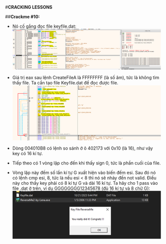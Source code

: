 #**CRACKING LESSONS**

##**Crackme #10:**

- Nó cố gắng đọc file keyfile.dat:
![](Images/Crackme_10_1.png)

- Giá trị eax sau lệnh CreateFileA là FFFFFFFF (là số âm), tức là không tìm thấy file. Ta cần tạo file Keyfile.dat để đọc được file.
![](Images/Crackme_10_2.png)

- Dòng 004010B8 có lệnh so sánh ở ô 402173 với 0x10 (là 16), như vậy key có 16 kí tự.
- Tiếp theo có 1 vòng lặp cho đến khi thấy sign 0, tức là phần cuối của file.
- Vòng lặp này đếm số lần kí tự G xuất hiện vào biến đếm esi. Sau đó nó có lệnh cmp esi, 8, tức là nếu esi < 8 thì nó sẽ nhảy đến not valid. Điều này cho thấy key phải có 8 kí tự G và dài 16 kí tự.
Ta hãy cho 1 pass vào file .dat ở trên, ví dụ GGGGGGGG12345678 (đủ 16 kí tự và 8 chữ G):
![](Images/Crackme_10_3.png)
